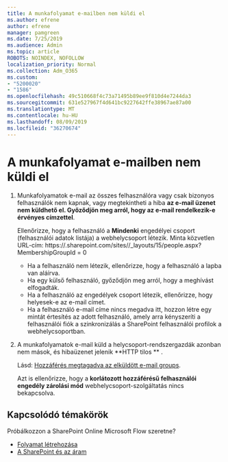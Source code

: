 ```yaml
---
title: A munkafolyamat e-mailben nem küldi el
ms.author: efrene
author: efrene
manager: pamgreen
ms.date: 7/25/2019
ms.audience: Admin
ms.topic: article
ROBOTS: NOINDEX, NOFOLLOW
localization_priority: Normal
ms.collection: Adm_O365
ms.custom:
- "5200020"
- "1586"
ms.openlocfilehash: 49c510668f4c73a71495b89ee9f810d4e7244da3
ms.sourcegitcommit: 631e527967f4d641bc9227642ffe38967ae87a00
ms.translationtype: MT
ms.contentlocale: hu-HU
ms.lasthandoff: 08/09/2019
ms.locfileid: "36270674"
---
```

# <a name="workflow-email-is-not-being-sent"></a>A munkafolyamat e-mailben nem küldi el

1. Munkafolyamatok e-mail az összes felhasználóra vagy csak bizonyos felhasználók nem kapnak, vagy megtekintheti a hiba **az e-mail üzenet nem küldhető el. Győződjön meg arról, hogy az e-mail rendelkezik-e érvényes címzettel**.

    Ellenőrizze, hogy a felhasználó a **Mindenki** engedélyei csoport (felhasználói adatok listája) a webhelycsoport létezik.  Minta közvetlen URL-cím: https://<tenant>.sharepoint.com/sites/<sitename>/_layouts/15/people.aspx? MembershipGroupId = 0

    - Ha a felhasználó nem létezik, ellenőrizze, hogy a felhasználó a lapba van aláírva. 
    - Ha egy külső felhasználó, győződjön meg arról, hogy a meghívást elfogadták.
    - Ha a felhasználó az engedélyek csoport létezik, ellenőrizze, hogy helyesek-e az e-mail címet.
    - Ha a felhasználó e-mail címe nincs megadva itt, hozzon létre egy mintát értesítés az adott felhasználó, amely arra kényszeríti a felhasználói fiók a szinkronizálás a SharePoint felhasználói profilok a webhelycsoportban.
 
2. A munkafolyamatok e-mail küld a helycsoport-rendszergazdák azonban nem mások, és hibaüzenet jelenik **HTTP tilos <spam> <spam> ** <spam> <spam>.
 

    Lásd: [Hozzáférés megtagadva az elküldött e-mail groups](https://docs.microsoft.com/sharepoint/support/server-admin/access-denied-when-send-an-email-to-groups).

    Azt is ellenőrizze, hogy a **korlátozott hozzáférésű felhasználói engedély zárolási mód** webhelycsoport-szolgáltatás nincs bekapcsolva.


## <a name="related-topics"></a>Kapcsolódó témakörök
Próbálkozzon a SharePoint Online Microsoft Flow szeretne?
- [Folyamat létrehozása](https://support.office.com/article/Create-a-flow-for-a-list-or-library-in-SharePoint-Online-or-OneDrive-for-Business-a9c3e03b-0654-46af-a254-20252e580d01) 
- [A SharePoint és az áram](https://flow.microsoft.com/blog/sharepoint-and-flow/) 


